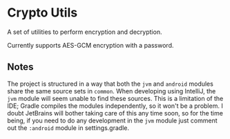 # Crypto Utils

A set of utilities to perform encryption and decryption.

Currently supports AES-GCM encryption with a password.

## Notes

The project is structured in a way that both the `jvm` and `android` modules share the same
source sets in `common`. When developing using IntelliJ, the `jvm` module will seem unable to
find these sources. This is a limitation of the IDE; Gradle compiles the modules independently,
so it won't be a problem. I doubt JetBrains will bother taking care of this any time soon, so
for the time being, if you need to do any development in the `jvm` module just comment out the
`:android` module in settings.gradle.
